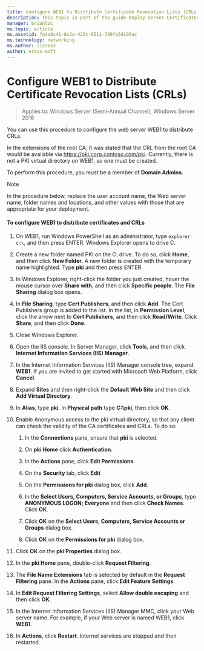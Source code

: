 ```yaml
---
title: Configure WEB1 to Distribute Certificate Revocation Lists (CRLs)
description: This topic is part of the guide Deploy Server Certificates for 802.1X Wired and Wireless Deployments
manager: brianlic
ms.topic: article
ms.assetid: fa4a8c41-8c2a-425c-8511-736fe5d196ac
ms.technology: networking
ms.author: lizross
author: eross-msft
---
```

# Configure WEB1 to Distribute Certificate Revocation Lists (CRLs)

>Applies to: Windows Server (Semi-Annual Channel), Windows Server 2016

You can use this procedure to configure the web server WEB1 to distribute CRLs.

In the extensions of the root CA, it was stated that the CRL from the root CA would be available via https://pki.corp.contoso.com/pki. Currently, there is not a PKI virtual directory on WEB1, so one must be created.

To perform this procedure, you must be a member of **Domain Admins**.

> [!NOTE]
> In the procedure below, replace the user account name, the Web server name, folder names and locations, and other values with those that are appropriate for your deployment.

#### To configure WEB1 to distribute certificates and CRLs

1.  On WEB1, run Windows PowerShell as an administrator, type `explorer c:\`, and then press ENTER. Windows Explorer opens to drive C.

2.  Create a new folder named PKI on the C: drive. To do so, click **Home**, and then click **New Folder**. A new folder is created with the temporary name highlighted. Type **pki** and then press ENTER.

3.  In Windows Explorer, right-click the folder you just created, hover the mouse cursor over **Share with**, and then click **Specific people**. The **File Sharing** dialog box opens.

4.  In **File Sharing**, type **Cert Publishers**, and then click **Add**. The Cert Publishers group is added to the list. In the list, in **Permission Level**, click the arrow next to **Cert Publishers**, and then click **Read/Write**. Click **Share**, and then click **Done**.

5.  Close Windows Explorer.

6.  Open the IIS console. In Server Manager, click **Tools**, and then click **Internet Information Services (IIS) Manager**.

7.  In the Internet Information Services (IIS) Manager console tree, expand **WEB1**. If you are invited to get started with Microsoft Web Platform, click **Cancel**.

8.  Expand **Sites** and then right-click the **Default Web Site** and then click **Add Virtual Directory**.

9. In **Alias**, type **pki**. In **Physical path** type **C:\pki**, then click **OK**.

10. Enable Anonymous access to the pki virtual directory, so that any client can check the validity of the CA certificates and CRLs. To do so:

    1.  In the **Connections** pane, ensure that **pki** is selected.

    2.  On **pki Home** click **Authentication**.

    3.  In the **Actions** pane, click **Edit Permissions**.

    4.  On the **Security** tab, click **Edit**

    5.  On the **Permissions for pki** dialog box, click **Add**.

    6.  In the **Select Users, Computers, Service Accounts, or Groups**, type **ANONYMOUS LOGON; Everyone** and then click **Check Names**. Click **OK**.

    7.  Click **OK** on the **Select Users, Computers, Service Accounts or Groups** dialog box.

    8.  Click **OK** on the **Permissions for pki** dialog box.

11. Click **OK** on the **pki Properties** dialog box.

12. In the **pki Home** pane, double-click **Request Filtering**.

13. The **File Name Extensions** tab is selected by default in the **Request Filtering** pane. In the **Actions** pane, click **Edit Feature Settings**.

14. In **Edit Request Filtering Settings**, select **Allow double escaping** and then click **OK**.

15. In the Internet Information Services (IIS) Manager MMC, click your Web server name. For example, if your Web server is named WEB1, click **WEB1**.

16. In **Actions**, click **Restart**. Internet services are stopped and then restarted.


